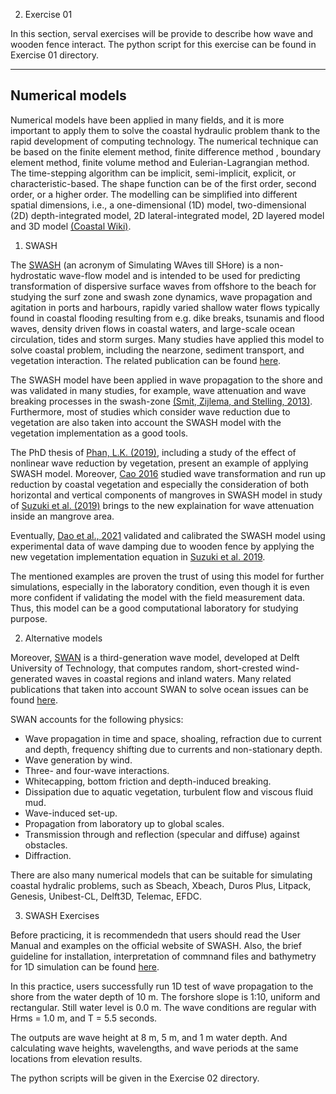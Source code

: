 2. Exercise 01

In this section, serval exercises will be provide to describe how wave and wooden fence interact. The python script for this exercise can be found in Exercise 01 directory.

---
## Numerical models
Numerical models have been applied in many fields, and it is more important to apply them to solve the coastal hydraulic problem thank to the rapid development of computing technology. The numerical technique can be based on the finite element method, finite difference method , boundary element method, finite volume method and Eulerian-Lagrangian method. The time-stepping algorithm can be implicit, semi-implicit, explicit, or characteristic-based. The shape function can be of the first order, second order, or a higher order. The modelling can be simplified into different spatial dimensions, i.e., a one-dimensional (1D) model, two-dimensional (2D) depth-integrated model, 2D lateral-integrated model, 2D layered model and 3D model [(Coastal Wiki)](http://www.coastalwiki.org/wiki/Modelling_coastal_hydrodynamics).

1. SWASH

The [SWASH](https://swash.sourceforge.io/) (an acronym of Simulating WAves till SHore) is a non-hydrostatic wave-flow model and is intended to be used for predicting transformation of dispersive surface waves from offshore to the beach for studying the surf zone and swash zone dynamics, wave propagation and agitation in ports and harbours, rapidly varied shallow water flows typically found in coastal flooding resulting from e.g. dike breaks, tsunamis and flood waves, density driven flows in coastal waters, and large-scale ocean circulation, tides and storm surges. Many studies have applied this model to solve coastal problem, including the nearzone, sediment transport, and vegetation interaction. The related publication can be found [here](https://swash.sourceforge.io/references/references.htm).

The SWASH model have been applied in wave propagation to the shore and was validated in many studies, for example, wave attenuation and wave breaking processes in the swash-zone [(Smit, Zijlema, and Stelling, 2013)](https://www.sciencedirect.com/science/article/abs/pii/S0378383913000215?via%3Dihub). Furthermore, most of studies which consider wave reduction due to vegetation are also taken into account the SWASH model with the vegetation implementation as a good tools. 

The PhD thesis of [Phan, L.K. (2019)](https://research.tudelft.nl/en/publications/wave-attenuation-in-coastal-mangroves-mangrove-squeeze-in-the-mek), including a study of the effect of nonlinear wave reduction by vegetation, present an example of applying SWASH model. Moreover, [Cao 2016](https://bioone.org/journals/journal-of-coastal-research/volume-75/issue-sp1/SI75-167.1/Numerical-Modeling-of-Wave-Transformation-and-Runup-Reduction-by-Coastal/10.2112/SI75-167.1.short) studied wave transformation and run up reduction by coastal vegetation and especially the consideration of both horizontal and vertical components of mangroves in SWASH model in study of [Suzuki et al. (2019)](https://www.sciencedirect.com/science/article/abs/pii/S0378383917304179?via%3Dihub) brings to the new explaination for wave attenuation inside an mangrove area. 

Eventually, [Dao et al., 2021](https://journals.open.tudelft.nl/jchs/article/view/5612) validated and calibrated the SWASH model using experimental data of wave damping due to wooden fence by applying the new vegetation implementation equation in [Suzuki et al. 2019](https://www.sciencedirect.com/science/article/pii/S0378383917304179).

The mentioned examples are proven the trust of using this model for further simulations, especially in the laboratory condition, even though it is even more confident if validating the model with the field measurement data. Thus, this model can be a good computational laboratory for studying purpose.

2. Alternative models

Moreover, [SWAN](https://swanmodel.sourceforge.io/) is a third-generation wave model, developed at Delft University of Technology, that computes random, short-crested wind-generated waves in coastal regions and inland waters. Many related publications that taken into account SWAN to solve ocean issues can be found [here](https://swanmodel.sourceforge.io/references/references.htm).

SWAN accounts for the following physics:
  * Wave propagation in time and space, shoaling, refraction due to current and depth, frequency shifting due to currents and non-stationary depth.
  * Wave generation by wind.
  * Three- and four-wave interactions.
  * Whitecapping, bottom friction and depth-induced breaking.
  * Dissipation due to aquatic vegetation, turbulent flow and viscous fluid mud.
  * Wave-induced set-up.
  * Propagation from laboratory up to global scales.
  * Transmission through and reflection (specular and diffuse) against obstacles.
  * Diffraction.

There are also many numerical models that can be suitable for simulating coastal hydralic problems, such as Sbeach, Xbeach, Duros Plus, Litpack, Genesis, Unibest-CL, Delft3D, Telemac, EFDC.

3. SWASH Exercises

Before practicing, it is recommendedn that users should read the User Manual and examples on the official website of SWASH. Also, the brief guideline for installation, interpretation of commnand files and bathymetry for 1D simulation can be found [here](https://colab.research.google.com/drive/1M7YrSOv6xSdRSPI2K2ttvPI689O7bMaU).

In this practice, users successfully run 1D test of wave propagation to the shore from the water depth of 10 m. The forshore slope is 1:10, uniform and rectangular. Still water level is 0.0 m. The wave conditions are regular with Hrms = 1.0 m, and T = 5.5 seconds.

The outputs are wave height at 8 m, 5 m, and 1 m water depth. And calculating wave heights, wavelengths, and wave periods at the same locations from elevation results.

The python scripts will be given in the Exercise 02 directory.
